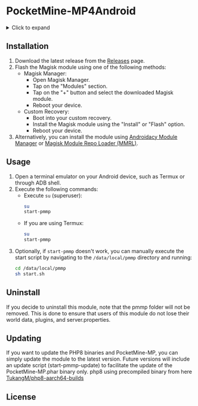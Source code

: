 # PocketMine-MP4Android

<details>
<summary>Click to expand</summary>
![Screenshot_20240113-234915_Termux](https://github.com/TukangM/PocketMine-MP4Android/assets/91467886/612e50c3-bc8a-4f72-bade-37ad2187bd76)
![Screenshot_20240114-093845_Termux](https://github.com/TukangM/PocketMine-MP4Android/assets/91467886/2c46ad81-bdc5-41ff-9dd6-61c688c1a71b)
</details>

## Installation

1. Download the latest release from the [Releases](https://github.com/TukangM/PocketMine-MP4Android/releases) page.
2. Flash the Magisk module using one of the following methods:
   - Magisk Manager:
     - Open Magisk Manager.
     - Tap on the "Modules" section.
     - Tap on the "+" button and select the downloaded Magisk module.
     - Reboot your device.
   - Custom Recovery:
     - Boot into your custom recovery.
     - Install the Magisk module using the "Install" or "Flash" option.
     - Reboot your device.
3. Alternatively, you can install the module using [Androidacy Module Manager](https://github.com/Androidacy/MagiskModuleManager) or [Magisk Module Repo Loader (MMRL)](https://github.com/DerGoogler/MMRL).

## Usage

1. Open a terminal emulator on your Android device, such as Termux or through ADB shell.
2. Execute the following commands:
   - Execute `su` (superuser):
     ```bash
     su
     start-pmmp
     ```
   - If you are using Termux:
     ```bash
     su
     start-pmmp
     ```
3. Optionally, if `start-pmmp` doesn't work, you can manually execute the start script by navigating to the `/data/local/pmmp` directory and running:
   ```bash
   cd /data/local/pmmp
   sh start.sh
   ```
## Uninstall
If you decide to uninstall this module, note that the pmmp folder will not be removed. This is done to ensure that users of this module do not lose their world data, plugins, and server.properties.

## Updating
If you want to update the PHP8 binaries and PocketMine-MP, you can simply update the module to the latest version. Future versions will include an update script (start-pmmp-update) to facilitate the update of the PocketMine-MP.phar binary only.
php8 using precompiled binary from here [TukangM/php8-aarch64-builds](https://github.com/TukangM/php8-aarch64-builds)

## License